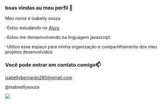 ### boas vindas au meu perfil 💙

Meu nome é isabelly souza

-Estou estudando no [Alura](https://www.alura.com.br)

-Estou me densenvolvendo na linguagem javascript.

-Utilizo esse espaço para minha organização e compartilhamento dos meu projetos desenvolvidos.

### Você pode entrar em contato comigo📫

isabellybernardo280@gmail.com

@isabeellysouza

![](https://media.tenor.com/Km72PBjDxAYAAAAi/kukuk-chicky.gif)

